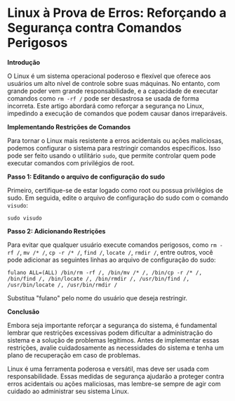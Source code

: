# Linux à Prova de Erros: Reforçando a Segurança contra Comandos Perigosos

**Introdução**

O Linux é um sistema operacional poderoso e flexível que oferece aos usuários um alto nível de controle sobre suas máquinas. No entanto, com grande poder vem grande responsabilidade, e a capacidade de executar comandos como `rm -rf /` pode ser desastrosa se usada de forma incorreta. Este artigo abordará como reforçar a segurança no Linux, impedindo a execução de comandos que podem causar danos irreparáveis.

**Implementando Restrições de Comandos**

Para tornar o Linux mais resistente a erros acidentais ou ações maliciosas, podemos configurar o sistema para restringir comandos específicos. Isso pode ser feito usando o utilitário `sudo`, que permite controlar quem pode executar comandos com privilégios de root.

**Passo 1: Editando o arquivo de configuração do sudo**

Primeiro, certifique-se de estar logado como root ou possua privilégios de sudo. Em seguida, edite o arquivo de configuração do sudo com o comando `visudo`:

```
sudo visudo
```

**Passo 2: Adicionando Restrições**

Para evitar que qualquer usuário execute comandos perigosos, como `rm -rf /`, `mv /* /`, `cp -r /* /`, `find /`, `locate /`, `rmdir /`, entre outros, você pode adicionar as seguintes linhas ao arquivo de configuração do sudo:

```sudo
fulano ALL=(ALL) /bin/rm -rf /, /bin/mv /* /, /bin/cp -r /* /, /bin/find /, /bin/locate /, /bin/rmdir /, /usr/bin/find /, /usr/bin/locate /, /usr/bin/rmdir /
```

Substitua "fulano" pelo nome do usuário que deseja restringir.

**Conclusão**

Embora seja importante reforçar a segurança do sistema, é fundamental lembrar que restrições excessivas podem dificultar a administração do sistema e a solução de problemas legítimos. Antes de implementar essas restrições, avalie cuidadosamente as necessidades do sistema e tenha um plano de recuperação em caso de problemas.

Linux é uma ferramenta poderosa e versátil, mas deve ser usada com responsabilidade. Essas medidas de segurança ajudarão a proteger contra erros acidentais ou ações maliciosas, mas lembre-se sempre de agir com cuidado ao administrar seu sistema Linux.
